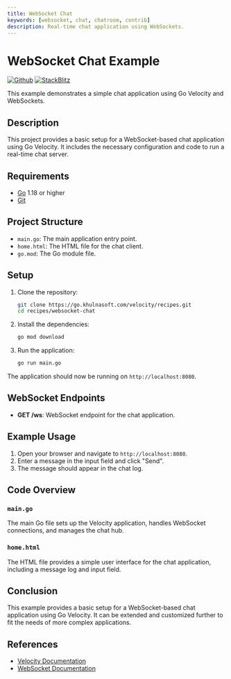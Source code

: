 ```yaml
---
title: WebSocket Chat
keywords: [websocket, chat, chatroom, contrib]
description: Real-time chat application using WebSockets.
---
```


# WebSocket Chat Example

[![Github](https://img.shields.io/static/v1?label=&message=Github&color=2ea44f&style=for-the-badge&logo=github)](https://go.khulnasoft.com/velocity/recipes/tree/master/websocket-chat) [![StackBlitz](https://img.shields.io/static/v1?label=&message=StackBlitz&color=2ea44f&style=for-the-badge&logo=StackBlitz)](https://stackblitz.com/github/khulnasoft/recipes/tree/master/websocket-chat)

This example demonstrates a simple chat application using Go Velocity and WebSockets.

## Description

This project provides a basic setup for a WebSocket-based chat application using Go Velocity. It includes the necessary configuration and code to run a real-time chat server.

## Requirements

- [Go](https://golang.org/dl/) 1.18 or higher
- [Git](https://git-scm.com/downloads)

## Project Structure

- `main.go`: The main application entry point.
- `home.html`: The HTML file for the chat client.
- `go.mod`: The Go module file.

## Setup

1. Clone the repository:
    ```bash
    git clone https://go.khulnasoft.com/velocity/recipes.git
    cd recipes/websocket-chat
    ```

2. Install the dependencies:
    ```bash
    go mod download
    ```

3. Run the application:
    ```bash
    go run main.go
    ```

The application should now be running on `http://localhost:8080`.

## WebSocket Endpoints

- **GET /ws**: WebSocket endpoint for the chat application.

## Example Usage

1. Open your browser and navigate to `http://localhost:8080`.
2. Enter a message in the input field and click "Send".
3. The message should appear in the chat log.

## Code Overview

### `main.go`

The main Go file sets up the Velocity application, handles WebSocket connections, and manages the chat hub.

### `home.html`

The HTML file provides a simple user interface for the chat application, including a message log and input field.

## Conclusion

This example provides a basic setup for a WebSocket-based chat application using Go Velocity. It can be extended and customized further to fit the needs of more complex applications.

## References

- [Velocity Documentation](https://docs.khulnasoft.io)
- [WebSocket Documentation](https://developer.mozilla.org/en-US/docs/Web/API/WebSocket)

